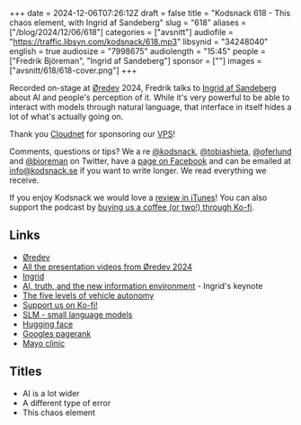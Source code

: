 +++
date = 2024-12-06T07:26:12Z
draft = false
title = "Kodsnack 618 - This chaos element, with Ingrid af Sandeberg"
slug = "618"
aliases = ["/blog/2024/12/06/618"]
categories = ["avsnitt"]
audiofile = "https://traffic.libsyn.com/kodsnack/618.mp3"
libsynid = "34248040"
english = true
audiosize = "7998675"
audiolength = "15:45"
people = ["Fredrik Björeman", "Ingrid af Sandeberg"]
sponsor = [""]
images = ["avsnitt/618/618-cover.png"]
+++

Recorded on-stage at [Øredev](https://oredev.org/) 2024, Fredrik talks to [Ingrid af Sandeberg](https://www.linkedin.com/in/ingridafsandeberg/) about AI and people's perception of it. While it's very powerful to be able to interact with models through natural language, that interface in itself hides a lot of what's actually going on. 

Thank you [Cloudnet](http://www.cloudnet.se) for sponsoring our [VPS](http://en.wikipedia.org/wiki/Virtual_private_server)!

Comments, questions or tips? We a	re [@kodsnack](https://www.twitter.com/kodsnack), [@tobiashieta](https://www.twitter.com/tobiashieta), [@oferlund](https://twitter.com/oferlund) and [@bjoreman](https://www.twitter.com/bjoreman) on Twitter, have a [page on Facebook](https://www.facebook.com/kodsnack) and can be emailed at [info@kodsnack.se](mailto:info@kodsnack.se) if you want to write longer. We read everything we receive.

If you enjoy Kodsnack we would love a [review in iTunes](http://itunes.apple.com/se/podcast/kodsnack/id561631498?l=en)! You can also support the podcast by <a href="https://ko-fi.com/kodsnack" rel="payment">buying us a coffee (or two!) through Ko-fi</a>.

## Links ##
* [Øredev](https://oredev.org/)
* [All the presentation videos from Øredev 2024](https://www.youtube.com/playlist?list=PLOUKmSqExtAFpg3krEd6CXr3uIyUgP97b)
* [Ingrid](https://www.linkedin.com/in/ingridafsandeberg/)
* [AI, truth, and the new information environment](https://www.youtube.com/watch?v=0blRDZSWV2Y) - Ingrid's keynote
* [The five levels of vehicle autonomy](https://en.wikipedia.org/wiki/Automatic_train_operation#Grades_of_automation)
* [Support us on Ko-fi!](https://ko-fi.com/kodsnack)
* [SLM - small language models](https://web.archive.org/web/20231212232647/https://www.microsoft.com/en-us/research/blog/phi-2-the-surprising-power-of-small-language-models/)
* [Hugging face](https://en.wikipedia.org/wiki/Hugging_Face)
* [Googles pagerank](https://en.wikipedia.org/wiki/PageRank)
* [Mayo clinic](https://en.wikipedia.org/wiki/Mayo_Clinic)

## Titles ##
* AI is a lot wider
* A different type of error
* This chaos element